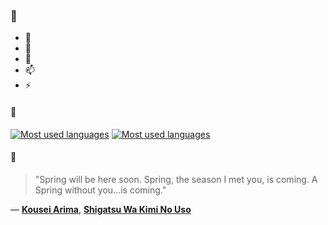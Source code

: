 ### 👋

- 🔭
- 🌱
- 💬
- 📫
- ⚡

#### 🧏

[![Most used languages](https://github-readme-stats-aynah.vercel.app/api/top-langs/?username=aynh&theme=solarized-dark&langs_count=6&layout=compact&hide_title=true)](https://github.com/anuraghazra/github-readme-stats#gh-dark-mode-only)
[![Most used languages](https://github-readme-stats-aynah.vercel.app/api/top-langs/?username=aynh&theme=solarized-light&langs_count=6&layout=compact&hide_title=true)](https://github.com/anuraghazra/github-readme-stats#gh-light-mode-only)

#### 💬

> "Spring will be here soon. Spring, the season I met you, is coming. A Spring without you...is coming."

&mdash; [**Kousei Arima**](https://myanimelist.net/character.php?q=Kousei%20Arima&cat=character), [**Shigatsu Wa Kimi No Uso**](https://myanimelist.net/search/all?q=Shigatsu%20Wa%20Kimi%20No%20Uso&cat=all)
